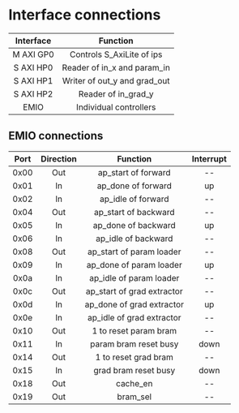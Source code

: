 # Interface connections
| Interface |           Function           |
| :-------: | :--------------------------: |
| M AXI GP0 |  Controls S_AxiLite of ips   |
| S AXI HP0 | Reader of in_x and param_in  |
| S AXI HP1 | Writer of out_y and grad_out |
| S AXI HP2 |     Reader of in_grad_y      |
|   EMIO    |    Individual controllers    |

## EMIO connections
| Port  | Direction |          Function          | Interrupt |
| :---: | :-------: | :------------------------: | :-------: |
| 0x00  |    Out    |    ap_start of forward     |    --     |
| 0x01  |    In     |     ap_done of forward     |    up     |
| 0x02  |    In     |     ap_idle of forward     |    --     |
| 0x04  |    Out    |    ap_start of backward    |    --     |
| 0x05  |    In     |    ap_done of backward     |    up     |
| 0x06  |    In     |    ap_idle of backward     |    --     |
| 0x08  |    Out    |  ap_start of param loader  |    --     |
| 0x09  |    In     |  ap_done of param loader   |    up     |
| 0x0a  |    In     |  ap_idle of param loader   |    --     |
| 0x0c  |    Out    | ap_start of grad extractor |    --     |
| 0x0d  |    In     | ap_done of grad extractor  |    up     |
| 0x0e  |    In     | ap_idle of grad extractor  |    --     |
| 0x10  |    Out    |   1 to reset param bram    |    --     |
| 0x11  |    In     |   param bram reset busy    |   down    |
| 0x14  |    Out    |    1 to reset grad bram    |    --     |
| 0x15  |    In     |    grad bram reset busy    |   down    |
| 0x18  |    Out    |          cache_en          |    --     |
| 0x19  |    Out    |          bram_sel          |    --     |

